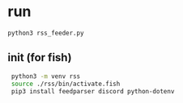 # run

`python3 rss_feeder.py`

## init (for fish)

```sh
 python3 -m venv rss
 source ./rss/bin/activate.fish
 pip3 install feedparser discord python-dotenv
```
